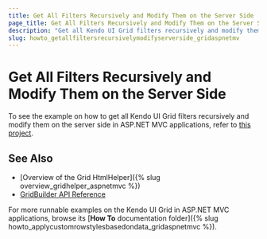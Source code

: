 ```yaml
---
title: Get All Filters Recursively and Modify Them on the Server Side
page_title: Get All Filters Recursively and Modify Them on the Server Side | Kendo UI Grid HtmlHelper
description: "Get all Kendo UI Grid filters recursively and modify them on the server side in ASP.NET MVC applications."
slug: howto_getallfiltersrecursivelymodifyserverside_gridaspnetmv
---
```


# Get All Filters Recursively and Modify Them on the Server Side

To see the example on how to get all Kendo UI Grid filters recursively and modify them on the server side in ASP.NET MVC applications, refer to [this project](https://github.com/telerik/ui-for-aspnet-mvc-examples/tree/master/grid/grid-get-all-filters-recursively-and-modify-them-on-server).

## See Also

* [Overview of the Grid HtmlHelper]({% slug overview_gridhelper_aspnetmvc %})
* [GridBuilder API Reference](/api/Kendo.Mvc.UI.Fluent/GridBuilder)

For more runnable examples on the Kendo UI Grid in ASP.NET MVC applications, browse its [**How To** documentation folder]({% slug howto_applycustomrowstylesbasedondata_gridaspnetmvc %}).
